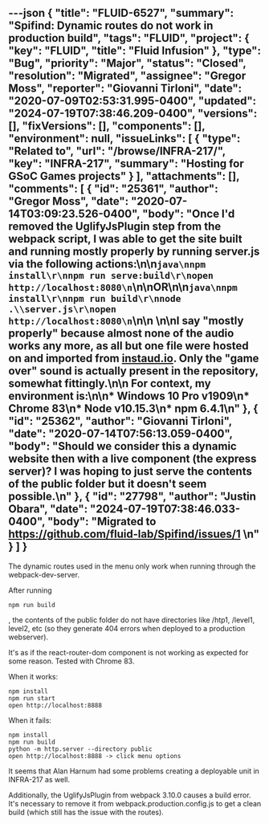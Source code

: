 ---json
{
  "title": "FLUID-6527",
  "summary": "Spifind: Dynamic routes do not work in production build",
  "tags": "FLUID",
  "project": {
    "key": "FLUID",
    "title": "Fluid Infusion"
  },
  "type": "Bug",
  "priority": "Major",
  "status": "Closed",
  "resolution": "Migrated",
  "assignee": "Gregor Moss",
  "reporter": "Giovanni Tirloni",
  "date": "2020-07-09T02:53:31.995-0400",
  "updated": "2024-07-19T07:38:46.209-0400",
  "versions": [],
  "fixVersions": [],
  "components": [],
  "environment": null,
  "issueLinks": [
    {
      "type": "Related to",
      "url": "/browse/INFRA-217/",
      "key": "INFRA-217",
      "summary": "Hosting for GSoC Games projects"
    }
  ],
  "attachments": [],
  "comments": [
    {
      "id": "25361",
      "author": "Gregor Moss",
      "date": "2020-07-14T03:09:23.526-0400",
      "body": "Once I'd removed the UglifyJsPlugin step from the webpack script, I was able to get the site built and running mostly properly by running server.js via the following actions:\n\n```java\nnpm install\r\nnpm run serve:build\r\nopen http://localhost:8080\n```\n\nOR\n\n```java\nnpm install\r\nnpm run build\r\nnode .\\server.js\r\nopen http://localhost:8080\n```\n\n \n\nI say \"mostly properly\" because almost none of the audio works any more, as all but one file were hosted on and imported from [instaud.io](https://instaud.io/). Only the \"game over\" sound is actually present in the repository, somewhat fittingly.\n\n For context, my environment is:\n\n* Windows 10 Pro v1909\n* Chrome 83\n* Node v10.15.3\n* npm 6.4.1\n"
    },
    {
      "id": "25362",
      "author": "Giovanni Tirloni",
      "date": "2020-07-14T07:56:13.059-0400",
      "body": "Should we consider this a dynamic website then with a live component (the express server)? I was hoping to just serve the contents of the public folder but it doesn't seem possible.\n"
    },
    {
      "id": "27798",
      "author": "Justin Obara",
      "date": "2024-07-19T07:38:46.033-0400",
      "body": "Migrated to <https://github.com/fluid-lab/Spifind/issues/1>&#x20;\n"
    }
  ]
}
---
The dynamic routes used in the menu only work when running through the webpack-dev-server.

After running&#x20;

```
npm run build
```

, the contents of the public folder do not have directories like /htp1, /level1, level2, etc (so they generate 404 errors when deployed to a production webserver).

It's as if the react-router-dom component is not working as expected for some reason. Tested with Chrome 83.

When it works:

```
npm install
npm run start
open http://localhost:8888
```

When it fails:

```
npm install
npm run build
python -m http.server --directory public
open http://localhost:8888 -> click menu options
```

It seems that Alan Harnum had some problems creating a deployable unit in INFRA-217 as well.

Additionally, the UglifyJsPlugin from webpack 3.10.0 causes a build error. It's necessary to remove it from webpack.production.config.js to get a clean build (which still has the issue with the routes).

        